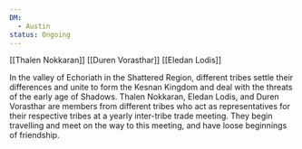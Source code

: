 ```yaml
---
DM:
  - Austin
status: Ongoing
---
```

[[Thalen Nokkaran]]
[[Duren Vorasthar]]
[[Eledan Lodis]]


In the valley of Echoriath in the Shattered Region, different tribes settle their differences and unite to form the Kesnan Kingdom and deal with the threats of the early age of Shadows.
Thalen Nokkaran, Eledan Lodis, and Duren Vorasthar are members from different tribes who act as representatives for their respective tribes at a yearly inter-tribe trade meeting. They begin travelling and meet on the way to this meeting, and have loose beginnings of friendship.